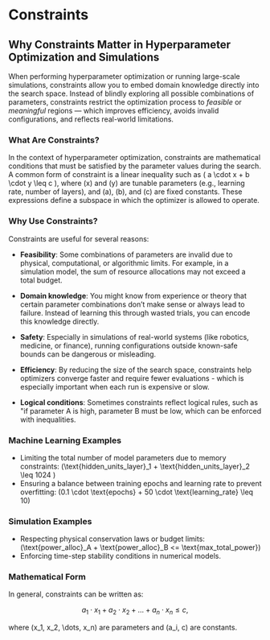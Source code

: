 # Constraints

<!-- What are Constraints and how to use them? -->

<div id="toc"></div>

## Why Constraints Matter in Hyperparameter Optimization and Simulations

When performing hyperparameter optimization or running large-scale simulations, constraints allow you to embed domain knowledge directly into the search space. Instead of blindly exploring all possible combinations of parameters, constraints restrict the optimization process to *feasible* or *meaningful* regions — which improves efficiency, avoids invalid configurations, and reflects real-world limitations.

### What Are Constraints?

In the context of hyperparameter optimization, constraints are mathematical conditions that must be satisfied by the parameter values during the search. A common form of constraint is a linear inequality such as \( a \cdot x + b \cdot y \leq c \), where \(x\) and \(y\) are tunable parameters (e.g., learning rate, number of layers), and \(a\), \(b\), and \(c\) are fixed constants. These expressions define a subspace in which the optimizer is allowed to operate.

### Why Use Constraints?

Constraints are useful for several reasons:

- **Feasibility**: Some combinations of parameters are invalid due to physical, computational, or algorithmic limits. For example, in a simulation model, the sum of resource allocations may not exceed a total budget.
  
- **Domain knowledge**: You might know from experience or theory that certain parameter combinations don’t make sense or always lead to failure. Instead of learning this through wasted trials, you can encode this knowledge directly.

- **Safety**: Especially in simulations of real-world systems (like robotics, medicine, or finance), running configurations outside known-safe bounds can be dangerous or misleading.

- **Efficiency**: By reducing the size of the search space, constraints help optimizers converge faster and require fewer evaluations - which is especially important when each run is expensive or slow.

- **Logical conditions**: Sometimes constraints reflect logical rules, such as "if parameter A is high, parameter B must be low, which can be enforced with inequalities.

### Machine Learning Examples

- Limiting the total number of model parameters due to memory constraints: \(\text{hidden_units_layer}_1 + \text{hidden_units_layer}_2 \leq 1024 \)
- Ensuring a balance between training epochs and learning rate to prevent overfitting: \(0.1 \cdot \text{epochs} + 50 \cdot \text{learning_rate} \leq 10\)

### Simulation Examples

- Respecting physical conservation laws or budget limits: \(\text{power_alloc}_A + \text{power_alloc}_B <= \text{max_total_power}\)
- Enforcing time-step stability conditions in numerical models.

### Mathematical Form

In general, constraints can be written as:

$$
a_1 \cdot x_1 + a_2 \cdot x_2 + \dots + a_n \cdot x_n \leq c,
$$

where \(x_1, x_2, \dots, x_n\) are parameters and \(a_i, c\) are constants.
